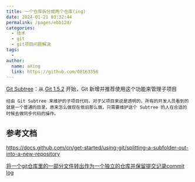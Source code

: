 ```yaml
---
title: 一个仓库拆分成两个仓库(ing)
date: 2024-01-21 03:32:44
permalink: /pages/ebb12d/
categories:
  - 技术
  - git
  - git项目问题解决
tags:
  - 
author: 
  name: aXing
  link: https://github.com/08163356
---
```



[Git Subtree](https://link.segmentfault.com/?enc=QvfEUPKhNi2f%2FOYN1697Uw%3D%3D.o4Gf8TaJYVua231rtVqT5LDKHKaA3TdNx%2FUczZYeYDbOqY6LY39pg2ey5rybMlEx3sWdrwYdHlD2T6HMlO7Q05HfH11iC0m95s4LyGWRZwo%3D)：从 [Git 1.5.2](https://link.segmentfault.com/?enc=WNturol3tSKFs7a8Ai%2FyBg%3D%3D.ubSfeC2MrIR6lRV6aX4isNQqCMbzeJIcQhkeabtz4sA%3D) 开始，Git 新增并推荐使用这个功能来管理子项目

```
经由 Git Subtree 来维护的子项目代码，对于父项目来说是透明的，所有的开发人员看到的就是一个普通的目录，原来怎么做现在依旧那么做，只需要维护这个 Subtree 的人在合适的时候去做同步代码的操作。
```



## 参考文档

https://docs.github.com/cn/get-started/using-git/splitting-a-subfolder-out-into-a-new-repository

[将一个git仓库里的一部分文件转出作为一个独立的仓库并保留提交记录commit log](https://blog.csdn.net/festone000/article/details/97947157)<!-- more -->

